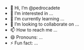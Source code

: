 - 👋 Hi, I’m @pedrocadete
- 👀 I’m interested in ...
- 🌱 I’m currently learning ...
- 💞️ I’m looking to collaborate on ...
- 📫 How to reach me ...
- 😄 Pronouns: ...
- ⚡ Fun fact: ...

<!---
pedrocadete/pedrocadete is a ✨ special ✨ repository because its `README.md` (this file) appears on your GitHub profile.
You can click the Preview link to take a look at your changes.
--->
